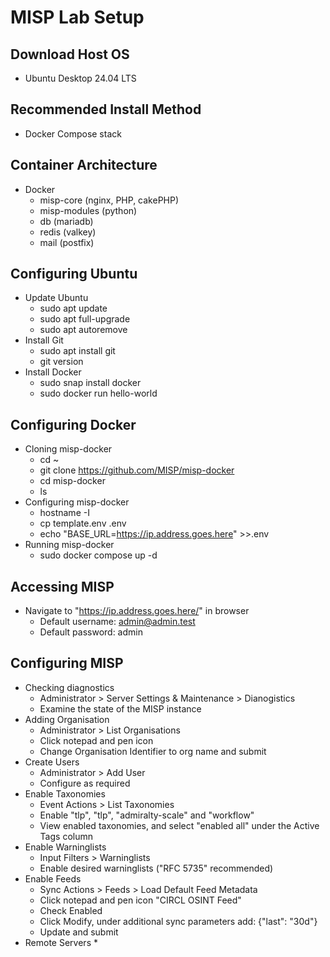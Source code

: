 # MISP Lab Setup

## Download Host OS
- Ubuntu Desktop 24.04 LTS

## Recommended Install Method
- Docker Compose stack

## Container Architecture
- Docker
  * misp-core (nginx, PHP, cakePHP)
  * misp-modules (python)
  * db (mariadb)
  * redis (valkey)
  * mail (postfix)

## Configuring Ubuntu
- Update Ubuntu
  * sudo apt update
  * sudo apt full-upgrade
  * sudo apt autoremove
- Install Git
  * sudo apt install git
  * git version
- Install Docker
  * sudo snap install docker
  * sudo docker run hello-world

## Configuring Docker
- Cloning misp-docker
  * cd ~
  * git clone https://github.com/MISP/misp-docker
  * cd misp-docker
  * ls
- Configuring misp-docker
  * hostname -I
  * cp template.env .env
  * echo "BASE_URL=https://ip.address.goes.here" >>.env
- Running misp-docker
  * sudo docker compose up -d
   
## Accessing MISP
- Navigate to "https://ip.address.goes.here/" in browser
  * Default username: admin@admin.test
  * Default password: admin

## Configuring MISP
- Checking diagnostics
  * Administrator > Server Settings & Maintenance > Dianogistics
  * Examine the state of the MISP instance
- Adding Organisation
  * Administrator > List Organisations
  * Click notepad and pen icon
  * Change Organisation Identifier to org name and submit
- Create Users
  * Administrator > Add User
  * Configure as required
- Enable Taxonomies
  * Event Actions > List Taxonomies
  * Enable "tlp", "tlp", "admiralty-scale" and "workflow"
  * View enabled taxonomies, and select "enabled all" under the Active Tags column
- Enable Warninglists
  * Input Filters > Warninglists
  * Enable desired warninglists ("RFC 5735" recommended)
- Enable Feeds
  * Sync Actions > Feeds > Load Default Feed Metadata
  * Click notepad and pen icon "CIRCL OSINT Feed"
  * Check Enabled
  * Click Modify, under additional sync parameters add: {"last": "30d"}
  * Update and submit
- Remote Servers
  * 

